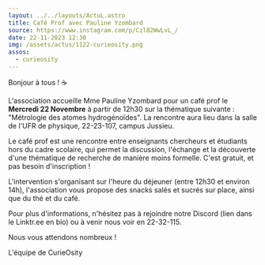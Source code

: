 ```yaml
---
layout: ../../layouts/ActuL.astro
title: Café Prof avec Pauline Yzombard
source: https://www.instagram.com/p/Czl82WwLvL_/
date: 22-11-2023 12:30
img: /assets/actus/1122-curieosity.png
assos:
  - curieosity
---
```


Bonjour à tous ! ☕

L'association accueille Mme Pauline Yzombard pour un café prof le __Mercredi 22 Novembre__ à partir de 12h30 sur la thématique suivante : "Métrologie des atomes hydrogénoïdes". La rencontre aura lieu dans la salle de l'UFR de physique, 22-23-107, campus Jussieu.

Le café prof est une rencontre entre enseignants chercheurs et étudiants hors du cadre scolaire, qui permet la discussion, l'échange et la découverte d'une thématique de recherche de manière moins formelle. C'est gratuit, et pas besoin d'inscription !

L'intervention s'organisant sur l'heure du déjeuner (entre 12h30 et environ 14h), l'association vous propose des snacks salés et sucrés sur place, ainsi que du thé et du café.

Pour plus d'informations, n'hésitez pas à rejoindre notre Discord (lien dans le Linktr.ee en bio) ou à venir nous voir en 22-32-115.

Nous vous attendons nombreux !

L'équipe de CurieOsity
